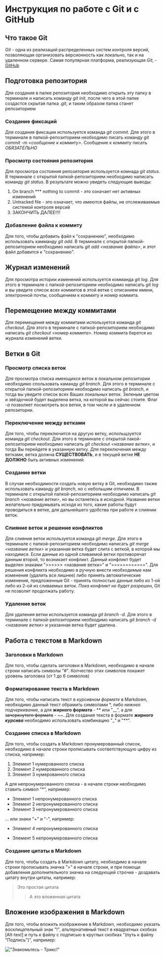 # Инструкция по работе с Git и с GitHub

## Что такое Git
*Git* - одна из реализаций распределенных систем контроля версий, позволяющая организовать версионность как локально, так и на удаленном сервере. Самая популярная платформа, реализующая *Git*, - [GitHub](https://github.com) 

## Подготовка репозитория
Для создания в папке репозитория необходимо открыть эту папку в терминале и написать команду *git init*, после чего в этой папке создастся скрытая папка *.git*, и таким образом папка станет репозиторием

### Создание фиксаций
Для создания фиксации используется команда *git commit*. Для этого в терминале в папкой-репозиторием необходимо писать команду *git commit -m <сообщение к коммиту>*. Сообщение к коммиту писать *ОБЯЗАТЕЛЬНО*

### Просмотр состояния репозитория
Для просмотра состояния репозитория используется комнада *git status*. В терминале с открытой папкой-репозиторием необходимо написать команду *git status*. В результате можно увидеть следующие выводы:
1. On branch *** nothing to commit - это означает нет активных изменений
2. Untracked file - это означает, что имеются файлы, не отслеживаемые системой контроля версий
3. ЗАКОНЧИТЬ ДАЛЕЕ!!!!

### Добавление файла к коммиту
Для того, чтобы добавить файл к "сохранению", необходимо использовать камманду *git add*. В терминале с открытой папкой-репозиторием необходимо написать *git add <название файла>*, и этот файл добавится к "сохранению".

## Журнал изменений
Для просмотра истории изменений используется комманда *git log*. Для этого в терминале с папкой-репозиторием необходимо написать *git log* и вы увидите список всех коммитов в этой ветке с описанием имени, электронной почты, сообщением к коммиту и номер коммита.

## Перемещение между коммитами
Для перемещения между коммитами используется команда *git checkout*. Для этого в терминале с папкой-репозиторием необходимо написать *git checkout <номер коммита>*. Номер коммита берется из журнала изменений ветки.

## Ветки в Git

### Просмотр списка веток
Для просмотра списка имеющихся веток в локальном репозитории необходимо спользовать каманду *git branch*. Для этого в терминале с открытой папкой-репозиторием необходимо написать *git branch*, и тогда вы увидите список всех Ваших локальных веток. Зеленым цветом и звёздочкой будет выделена ветка, на которой вы сейчас стоите. Флаг *-a* позволяет посмотреть все ветки, в том числе и в удаленном репозитории.  

### Переключение между ветками
Для того, чтобы переключится на другую ветку, испольщзуется команда *git checkout*. Для этого в терминале с открытой пакой-репозиторием необходимо написать *git checkout <название ветки>*, и тогда Вы перейдете в указанную ветку. Для переключения между ветками, ветка должна **СУЩЕСТВОВАТЬ**, и в текущей ветке **НЕ ДОЛЖНО** быть активных изменений.

### Создание ветки
В случае необходимости создать новую ветку в Git, необходимо также использовать каманду *git branch*, но с небольшим отличием. В терминале с открытой папкой-репозиторием необходимо написать *git branch <название ветки>*, но вы останетесь в исходной. Название ветки желательно придумывать исходя из того, какие работы будут проводиться в ветке, для дальнейшего удобства при работе и слиянии веток.

### Слияние веток и решение конфликтов
Для слияния веток используется команда *git merge*. Для этого в терминале с папкой-репозиторием необходимо написать *git merge <название ветки>* и указанная ветка будет слита с веткой, в которой мы находимся. Если данные из одной сливаемой ветки противоречат данным второй, то возникает конфликт. Данный конфликт будет выделен знаками ">>>>>> <название ветки>" и "============". Для решения конфликта необходимо в ручную внести необходимые нам изменения (удалить все лишнее) либо принять автоматические изменения, предложенные Git - принять полностью данные либо из 1-ой либо из 2-ой из сливаемых веток. *Пока конфликт не будет разрешен*, Git не позволит продолжать работу.

### Удаление веток
Для удаления ветки используется команда *git branch -d*. Для этого в терминале с папкой-репозиторием необходимо написать *git branch -d <название ветки>* и указанная ветка будет удалена.

## Работа с текстом в Markdown

### Заголовки в Markdown
Для того, чтобы сделать заголовки в Markdown, необходимо в начале строки написать символы "#". Колчество этих символов покажет уровень заголовка (от 1 до 6 символов)

### Форматирование текста в Markdown
Для того, чтобы написать текст в *курсивном формате* в Markdown, необходимо данный текст обрамить символами *, либо _нижнее подчеркивание_, а для **жирного формата** - ** или "__", а для ~~зачеркнутого формата~~ - ~~. Для создания текста в формате _**жирного курсива**_ необходимо использовать комбинацию "_" и "**".

### Создание списка в Markdown
Для того, чтобы создать в Markdown пронумерованный список, необходимо в начале строки прописывать соответствующую цифру из списка, например: 
1. Элемент 1 нумерованного списка
2. Элемент 2 нумерованного списка
3. Элемент 3 нумерованного списка

А для непронумерованного списка - в начале строки необходимо ставить символ "*", например:
* Элемент 1 непронумерованного списка
* Элемент 2 непронумерованного списка
* Элемент 3 непронумерованного списка

... или знаки "+" и "-", например:
+ Элемент 4 непронумерованного списка
- Элемент 5 непронумерованного списка

### Создание цитаты в Markdown
Для того, чтобы создать в Markdown цитату, необходимо в начале строки прописывать значка ">" в начале строки, и при помощи добавления дополнительного значка на следующей строчке - доздавать цитату внутри цитаты, например:

> Это простая цитата
>> А это вложенная цитата

## Вложение изображения в Markdown
Для того, чтобы вложить изображение в Markdown, необходимо указать восклицательный знак "!", альтернативный текст в квадратных скобках [Alt-text] и путь к файлу с подписью в круглых скобках "(путь к файлу "Подпись")", например:

!["Знакомьтесь - Трикс!"](trix.jpeg)
